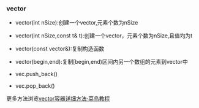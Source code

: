 ### vector

- vector(int nSize):创建一个vector,元素个数为nSize

- vector(int nSize,const t& t):创建一个vector，元素个数为nSize,且值均为t

- vector(const vector&):复制构造函数

- vector(begin,end):复制[begin,end)区间内另一个数组的元素到vector中
- vec.push_back()
- vec.pop_back()

更多方法浏览[vector容器详细方法·菜鸟教程](https://www.runoob.com/w3cnote/cpp-vector-container-analysis.html)

